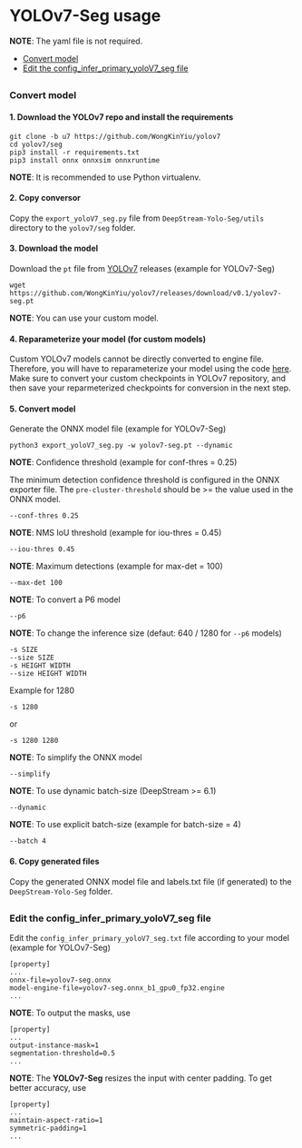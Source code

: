 # YOLOv7-Seg usage

**NOTE**: The yaml file is not required.

* [Convert model](#convert-model)
* [Edit the config_infer_primary_yoloV7_seg file](#edit-the-config_infer_primary_yolov7_seg-file)

##

### Convert model

#### 1. Download the YOLOv7 repo and install the requirements

```
git clone -b u7 https://github.com/WongKinYiu/yolov7
cd yolov7/seg
pip3 install -r requirements.txt
pip3 install onnx onnxsim onnxruntime
```

**NOTE**: It is recommended to use Python virtualenv.

#### 2. Copy conversor

Copy the `export_yoloV7_seg.py` file from `DeepStream-Yolo-Seg/utils` directory to the `yolov7/seg` folder.

#### 3. Download the model

Download the `pt` file from [YOLOv7](https://github.com/WongKinYiu/yolov7/releases/) releases (example for YOLOv7-Seg)

```
wget https://github.com/WongKinYiu/yolov7/releases/download/v0.1/yolov7-seg.pt
```

**NOTE**: You can use your custom model.

#### 4. Reparameterize your model (for custom models)

Custom YOLOv7 models cannot be directly converted to engine file. Therefore, you will have to reparameterize your model using the code [here](https://github.com/WongKinYiu/yolov7/blob/main/tools/reparameterization.ipynb). Make sure to convert your custom checkpoints in YOLOv7 repository, and then save your reparmeterized checkpoints for conversion in the next step.

#### 5. Convert model

Generate the ONNX model file (example for YOLOv7-Seg)

```
python3 export_yoloV7_seg.py -w yolov7-seg.pt --dynamic
```

**NOTE**: Confidence threshold (example for conf-thres = 0.25)

The minimum detection confidence threshold is configured in the ONNX exporter file. The `pre-cluster-threshold` should be >= the value used in the ONNX model.

```
--conf-thres 0.25
```

**NOTE**: NMS IoU threshold (example for iou-thres = 0.45)

```
--iou-thres 0.45
```

**NOTE**: Maximum detections (example for max-det = 100)

```
--max-det 100
```

**NOTE**: To convert a P6 model

```
--p6
```

**NOTE**: To change the inference size (defaut: 640 / 1280 for `--p6` models)

```
-s SIZE
--size SIZE
-s HEIGHT WIDTH
--size HEIGHT WIDTH
```

Example for 1280

```
-s 1280
```

or

```
-s 1280 1280
```

**NOTE**: To simplify the ONNX model

```
--simplify
```

**NOTE**: To use dynamic batch-size (DeepStream >= 6.1)

```
--dynamic
```

**NOTE**: To use explicit batch-size (example for batch-size = 4)

```
--batch 4
```

#### 6. Copy generated files

Copy the generated ONNX model file and labels.txt file (if generated) to the `DeepStream-Yolo-Seg` folder.

##

### Edit the config_infer_primary_yoloV7_seg file

Edit the `config_infer_primary_yoloV7_seg.txt` file according to your model (example for YOLOv7-Seg)

```
[property]
...
onnx-file=yolov7-seg.onnx
model-engine-file=yolov7-seg.onnx_b1_gpu0_fp32.engine
...
```

**NOTE**: To output the masks, use

```
[property]
...
output-instance-mask=1
segmentation-threshold=0.5
...
```

**NOTE**: The **YOLOv7-Seg** resizes the input with center padding. To get better accuracy, use

```
[property]
...
maintain-aspect-ratio=1
symmetric-padding=1
...
```
